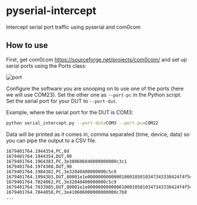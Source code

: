 # pyserial-intercept

Intercept serial port traffic using pyserial and com0com

## How to use

First, get com0com https://sourceforge.net/projects/com0com/ and set up serial ports using the Ports class:

![port](https://user-images.githubusercontent.com/7355797/226605625-9c6cee36-2321-456b-a814-1c7443b01bed.PNG)

Configure the software you are snooping on to use one of the ports (here we will use COM23). Set the other one as `--port-pc` in the Python script.
Set the serial port for your DUT to `--port-dut`.

Example, where the serial port for the DUT is COM3:

```sh
python serial_intercept.py --port-dut=COM3 --port-pc=COM22
```

Data will be printed as it comes in, comma separated (time, device, data) so you can pipe the output to a CSV file.

```csv
1679401764.1944354,PC,0d
1679401764.1944354,DUT,90
1679401764.1964383,PC,3e380606040000000000c3c1
1679401764.1974308,DUT,90
1679401764.1984382,PC,3e32040400000000c5c9
1679401764.1994383,DUT,80001e1e00000000000001000105010347343330424f4f542c4d53502d47616e67004dcc
1679401764.7024062,PC,3e32040400000000c5c9
1679401764.7033985,DUT,80001e1e00000000000001000105010347343330424f4f542c4d53502d47616e67004dcc
1679401764.7044058,PC,3e410606000000000000c7b8
...
```
